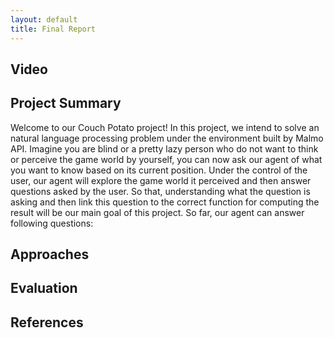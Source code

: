 ```yaml
---
layout: default
title: Final Report
---
```


## Video

## Project Summary

Welcome to our Couch Potato project! In this project, we intend to solve an natural language processing problem under the environment built by Malmo API. Imagine you are blind or a pretty lazy person who do not want to think or perceive the game world by yourself, you can now ask our agent of what you want to know based on its current position. Under the control of the user, our agent will explore the game world it perceived and then answer questions asked by the user. So that, understanding what the question is asking and then link this question to the correct function for computing the result will be our main goal of this project.
So far, our agent can answer following questions:

## Approaches

## Evaluation

## References
